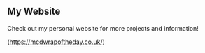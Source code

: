 ## My Website

Check out my personal website for more projects and information!

(https://mcdwrapoftheday.co.uk/)
